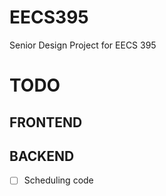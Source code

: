 # EECS395
Senior Design Project for EECS 395
# TODO
## FRONTEND

## BACKEND
- [ ] Scheduling code

##
